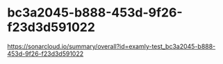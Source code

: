 # bc3a2045-b888-453d-9f26-f23d3d591022
https://sonarcloud.io/summary/overall?id=examly-test_bc3a2045-b888-453d-9f26-f23d3d591022
